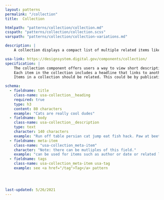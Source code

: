 ```yaml
---
layout: patterns
permalink: "/collection"
title:  Collection

htmlpath: "patterns/collection/collection.md"
csspath: "patterns/collection/collection.scss"
varspath: "patterns/collection/collection-variations.md"

description: |
    A collection displays a compact list of multiple related items like articles or events. The list links each item to its original source.

usa-link: https://designsystem.digital.gov/components/collection/
specification: |
    The collection component offers users a way to view short descriptions of related content, providing a simple way to access the original source to learn more. It’s useful when you want to highlight information like articles, events, or documents that appear elsewhere on your website or from other sources.
    Each item in the collection includes a headline that links to another page and (optionally) a small image, descriptive text, and metadata such as date, time, byline, and tags.
    Items in a collection should be related. This could be by publication date (for instance, all the content was posted in the last week), by content type (all articles, events, or blog posts), or by subject (all items relate to the same topic or theme). Be selective about what content you show in each collection. Consider limiting the number of items in each collection to six or fewer.

schema: 
  - fieldname: title
    class-name: usa-collection__heading
    required: true
    type: h3
    content: 80 characters
    example: "Cats are really cool dudes"
  - fieldname: body
    class-name: usa-collection__description
    type: text
    character: 140 characters
    example: "Run off table persian cat jump eat fish hack. Paw at beetle and eat it before it gets away demand"
  - fieldname: meta-item
    class-name: "usa-collection_meta-item"
    character: "Note: there can be mutliples of this field."
    example: "can be used for items such as author or date or related link"
  - fieldname: tags
    class-name: usa-collection_meta-item usa-tag
    example: see <a href="/tag">Tag</a> pattern




last-updated: 5/26/2021
---
```

<!--- if extra information is needed for this pattern, write here in Markdown. -->
<!--- to learn markdown format go to https://docs.github.com/en/github/writing-on-github/basic-writing-and-formatting-syntax -->


